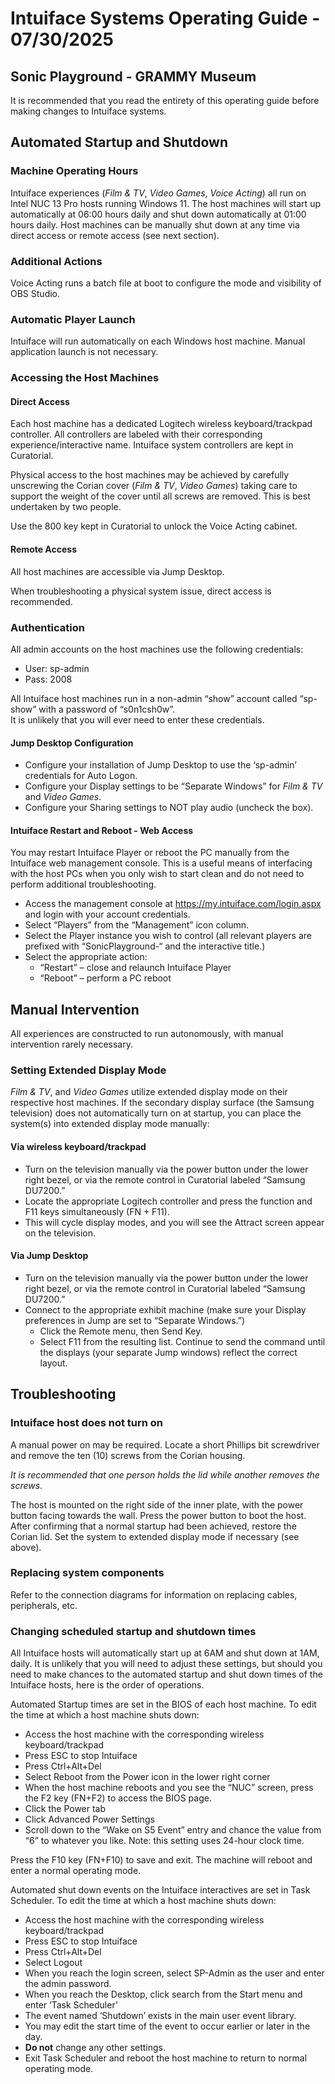 # Intuiface Systems Operating Guide - 07/30/2025

## Sonic Playground - GRAMMY Museum

It is recommended that you read the entirety of this operating guide before making changes to Intuiface systems.

## Automated Startup and Shutdown

### Machine Operating Hours

Intuiface experiences (_Film & TV_, _Video Games_, _Voice Acting_) all run on Intel NUC 13 Pro hosts running Windows 11.
The host machines will start up automatically at 06:00 hours daily and shut down automatically at 01:00 hours daily.
Host machines can be manually shut down at any time via direct access or remote access (see next section).

### Additional Actions

Voice Acting runs a batch file at boot to configure the mode and visibility of OBS Studio.

### Automatic Player Launch

Intuiface will run automatically on each Windows host machine. Manual application launch is not necessary.

### Accessing the Host Machines

#### Direct Access

Each host machine has a dedicated Logitech wireless keyboard/trackpad controller. All controllers are labeled with their corresponding experience/interactive name. Intuiface system controllers are kept in Curatorial.

Physical access to the host machines may be achieved by carefully unscrewing the Corian cover (_Film & TV_, _Video Games_) taking care to support the weight of the cover until all screws are removed. This is best undertaken by two people.  

Use the 800 key kept in Curatorial to unlock the Voice Acting cabinet.

#### Remote Access

All host machines are accessible via Jump Desktop.  

When troubleshooting a physical system issue, direct access is recommended.

### Authentication

All admin accounts on the host machines use the following credentials:  

- User: sp-admin
- Pass: 2008

All Intuiface host machines run in a non-admin “show” account called “sp-show” with a password of “s0n1csh0w”.  
It is unlikely that you will ever need to enter these credentials.

#### Jump Desktop Configuration

- Configure your installation of Jump Desktop to use the ‘sp-admin’ credentials for Auto Logon.
- Configure your Display settings to be “Separate Windows” for _Film & TV_ and _Video Games_.
- Configure your Sharing settings to NOT play audio (uncheck the box).

#### Intuiface Restart and Reboot - Web Access

You may restart Intuiface Player or reboot the PC manually from the Intuiface web management console.
This is a useful means of interfacing with the host PCs when you only wish to start clean and do not need to perform additional troubleshooting.

- Access the management console at <https://my.intuiface.com/login.aspx> and login with your account credentials.
- Select “Players” from the “Management” icon column.
- Select the Player instance you wish to control (all relevant players are prefixed with “SonicPlayground-“ and the interactive title.)
- Select the appropriate action:
  - “Restart” – close and relaunch Intuiface Player
  - “Reboot” – perform a PC reboot

## Manual Intervention

All experiences are constructed to run autonomously, with manual intervention rarely necessary.

### Setting Extended Display Mode

_Film & TV_, and _Video Games_ utilize extended display mode on their respective host machines.
If the secondary display surface (the Samsung television) does not automatically turn on at startup, you can place the system(s) into extended display mode manually:

#### Via wireless keyboard/trackpad

- Turn on the television manually via the power button under the lower right bezel, or via the remote control in Curatorial labeled “Samsung DU7200.”
- Locate the appropriate Logitech controller and press the function and F11 keys simultaneously (FN + F11).
- This will cycle display modes, and you will see the Attract screen appear on the television.

#### Via Jump Desktop

- Turn on the television manually via the power button under the lower right bezel, or via the remote control in Curatorial labeled “Samsung DU7200.”
- Connect to the appropriate exhibit machine (make sure your Display preferences in Jump are set to “Separate Windows.”)
  - Click the Remote menu, then Send Key.
  - Select F11 from the resulting list. Continue to send the command until the displays (your separate Jump windows) reflect the correct layout.

## Troubleshooting

### Intuiface host does not turn on

A manual power on may be required. Locate a short Phillips bit screwdriver and remove the ten (10) screws from the Corian housing.

_It is recommended that one person holds the lid while another removes the screws_.

The host is mounted on the right side of the inner plate, with the power button facing towards the wall. Press the power button to boot the host. After confirming that a normal startup had been achieved, restore the Corian lid. Set the system to extended display mode if necessary (see above).

### Replacing system components

Refer to the connection diagrams for information on replacing cables, peripherals, etc.

### Changing scheduled startup and shutdown times

All Intuiface hosts will automatically start up at 6AM and shut down at 1AM, daily. It is unlikely that you will need to adjust these settings, but should you need to make chances to the automated startup and shut down times of the Intuiface hosts, here is the order of operations.  

Automated Startup times are set in the BIOS of each host machine. To edit the time at which a host machine shuts down:  

- Access the host machine with the corresponding wireless keyboard/trackpad
- Press ESC to stop Intuiface
- Press Ctrl+Alt+Del
- Select Reboot from the Power icon in the lower right corner
- When the host machine reboots and you see the “NUC” screen, press the F2 key (FN+F2) to access the BIOS page.
- Click the Power tab
- Click Advanced Power Settings
- Scroll down to the “Wake on S5 Event” entry and chance the value from “6” to whatever you like. Note: this setting uses 24-hour clock time.  

Press the F10 key (FN+F10) to save and exit. The machine will reboot and enter a normal operating mode.  

Automated shut down events on the Intuiface interactives are set in Task Scheduler. To edit the time at which a host machine shuts down:  

- Access the host machine with the corresponding wireless keyboard/trackpad
- Press ESC to stop Intuiface
- Press Ctrl+Alt+Del
- Select Logout
- When you reach the login screen, select SP-Admin as the user and enter the admin password.
- When you reach the Desktop, click search from the Start menu and enter ‘Task Scheduler’
- The event named ‘Shutdown’ exists in the main user event library.
- You may edit the start time of the event to occur earlier or later in the day.
- __Do not__ change any other settings.
- Exit Task Scheduler and reboot the host machine to return to normal operating mode.
